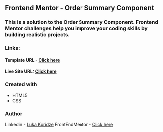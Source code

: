 ## Frontend Mentor - Order Summary Component
### This is a solution to the Order Summary Component. Frontend Mentor challenges help you improve your coding skills by building realistic projects.

### Links:
#### Template URL - [Click here](https://www.frontendmentor.io/challenges/order-summary-component-QlPmajDUj)
#### Live Site URL: [Click here](https://lukenso.github.io/Order-Summary-Component-Card/)

### Created with
- HTML5
- CSS 

### Author
Linkedin - [Luka Koridze](https://www.linkedin.com/in/luka-koridze-4397571a4/)
FrontEndMentor - [Click here](https://www.frontendmentor.io/profile/lukenso)
